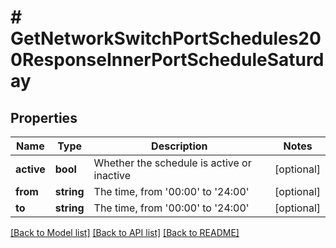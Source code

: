 # # GetNetworkSwitchPortSchedules200ResponseInnerPortScheduleSaturday

## Properties

Name | Type | Description | Notes
------------ | ------------- | ------------- | -------------
**active** | **bool** | Whether the schedule is active or inactive | [optional]
**from** | **string** | The time, from &#39;00:00&#39; to &#39;24:00&#39; | [optional]
**to** | **string** | The time, from &#39;00:00&#39; to &#39;24:00&#39; | [optional]

[[Back to Model list]](../../README.md#models) [[Back to API list]](../../README.md#endpoints) [[Back to README]](../../README.md)
